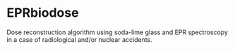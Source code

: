 # EPRbiodose
Dose reconstruction algorithm using soda-lime glass and EPR spectroscopy in a case of radiological and/or nuclear accidents.
